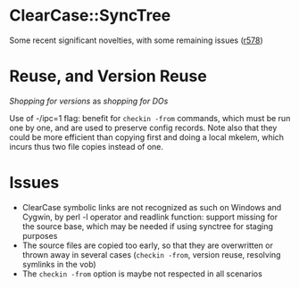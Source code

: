 # ClearCase::SyncTree #

Some recent significant novelties, with some remaining issues ([r578](https://code.google.com/p/clearcase-cpan/source/detail?r=578))

# Reuse, and Version Reuse #

_Shopping for versions_ as _shopping for DOs_

Use of -/ipc=1 flag: benefit for `checkin -from` commands, which must be run one by one, and are used to preserve config records. Note also that they could be more efficient than copying first and doing a local mkelem, which incurs thus two file copies instead of one.

# Issues #

  * ClearCase symbolic links are not recognized as such on Windows and Cygwin, by perl -l operator and readlink function: support missing for the source base, which may be needed if using synctree for staging purposes
  * The source files are copied too early, so that they are overwritten or thrown away in several cases (`checkin -from`, version reuse, resolving symlinks in the vob)
  * The `checkin -from` option is maybe not respected in all scenarios